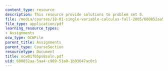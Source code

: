 ```yaml
---
content_type: resource
description: This resource provide solutions to problem set 8.
file: /media/courses/18-01-single-variable-calculus-fall-2005/600852aa5aa4c90951a01b93647ac0c1_ocw01f05ps8soln.pdf
file_type: application/pdf
learning_resource_types:
- Assignments
ocw_type: OCWFile
parent_title: Assignments
parent_type: CourseSection
resourcetype: Document
title: ocw01f05ps8soln.pdf
uid: 600852aa-5aa4-c909-51a0-1b93647ac0c1
---
```

